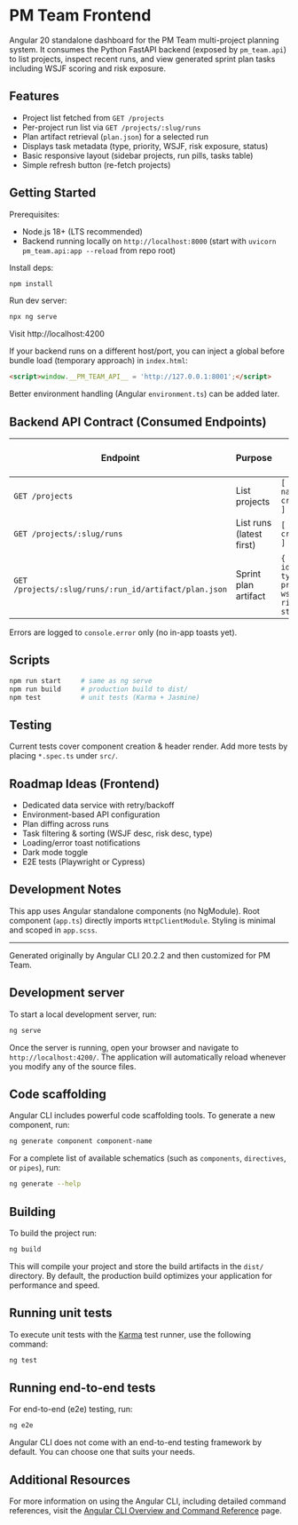 # PM Team Frontend

Angular 20 standalone dashboard for the PM Team multi-project planning system. It consumes the Python FastAPI backend (exposed by `pm_team.api`) to list projects, inspect recent runs, and view generated sprint plan tasks including WSJF scoring and risk exposure.

## Features

- Project list fetched from `GET /projects`
- Per-project run list via `GET /projects/:slug/runs`
- Plan artifact retrieval (`plan.json`) for a selected run
- Displays task metadata (type, priority, WSJF, risk exposure, status)
- Basic responsive layout (sidebar projects, run pills, tasks table)
- Simple refresh button (re-fetch projects)

## Getting Started

Prerequisites:
- Node.js 18+ (LTS recommended)
- Backend running locally on `http://localhost:8000` (start with `uvicorn pm_team.api:app --reload` from repo root)

Install deps:
```bash
npm install
```

Run dev server:
```bash
npx ng serve
```
Visit http://localhost:4200

If your backend runs on a different host/port, you can inject a global before bundle load (temporary approach) in `index.html`:
```html
<script>window.__PM_TEAM_API__ = 'http://127.0.0.1:8001';</script>
```

Better environment handling (Angular `environment.ts`) can be added later.

## Backend API Contract (Consumed Endpoints)

| Endpoint | Purpose | Expected Shape (abridged) |
|----------|---------|---------------------------|
| `GET /projects` | List projects | `[ { slug, name, created_at? } ]` |
| `GET /projects/:slug/runs` | List runs (latest first) | `[ { run_id, created_at? } ]` |
| `GET /projects/:slug/runs/:run_id/artifact/plan.json` | Sprint plan artifact | `{ tasks: [ { id, title, type, priority, wsjf_score, risk_exposure, status } ] }` |

Errors are logged to `console.error` only (no in-app toasts yet).

## Scripts

```bash
npm run start     # same as ng serve
npm run build     # production build to dist/
npm test          # unit tests (Karma + Jasmine)
```

## Testing

Current tests cover component creation & header render. Add more tests by placing `*.spec.ts` under `src/`.

## Roadmap Ideas (Frontend)

- Dedicated data service with retry/backoff
- Environment-based API configuration
- Plan diffing across runs
- Task filtering & sorting (WSJF desc, risk desc, type)
- Loading/error toast notifications
- Dark mode toggle
- E2E tests (Playwright or Cypress)

## Development Notes

This app uses Angular standalone components (no NgModule). Root component (`app.ts`) directly imports `HttpClientModule`. Styling is minimal and scoped in `app.scss`.

---
Generated originally by Angular CLI 20.2.2 and then customized for PM Team.

## Development server

To start a local development server, run:

```bash
ng serve
```

Once the server is running, open your browser and navigate to `http://localhost:4200/`. The application will automatically reload whenever you modify any of the source files.

## Code scaffolding

Angular CLI includes powerful code scaffolding tools. To generate a new component, run:

```bash
ng generate component component-name
```

For a complete list of available schematics (such as `components`, `directives`, or `pipes`), run:

```bash
ng generate --help
```

## Building

To build the project run:

```bash
ng build
```

This will compile your project and store the build artifacts in the `dist/` directory. By default, the production build optimizes your application for performance and speed.

## Running unit tests

To execute unit tests with the [Karma](https://karma-runner.github.io) test runner, use the following command:

```bash
ng test
```

## Running end-to-end tests

For end-to-end (e2e) testing, run:

```bash
ng e2e
```

Angular CLI does not come with an end-to-end testing framework by default. You can choose one that suits your needs.

## Additional Resources

For more information on using the Angular CLI, including detailed command references, visit the [Angular CLI Overview and Command Reference](https://angular.dev/tools/cli) page.
